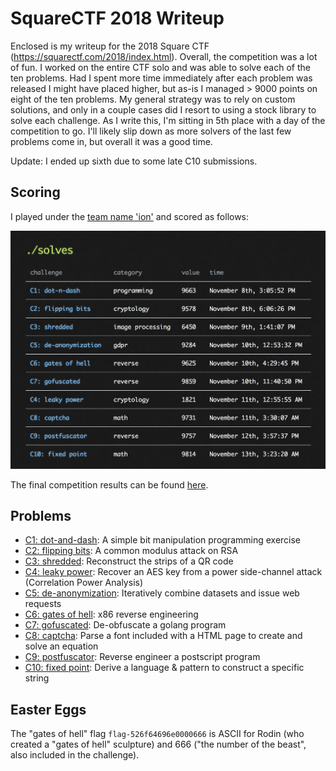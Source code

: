 # SquareCTF 2018 Writeup

Enclosed is my writeup for the 2018 Square CTF (https://squarectf.com/2018/index.html). Overall, the competition was a lot of fun. I worked on the entire CTF solo and was able to solve each of the ten problems. Had I spent more time immediately after each problem was released I might have placed higher, but as-is I managed > 9000 points on eight of the ten problems. My general strategy was to rely on custom solutions, and only in a couple cases did I resort to using a stock library to solve each challenge. As I write this, I'm sitting in 5th place with a day of the competition to go. I'll likely slip down as more solvers of the last few problems come in, but overall it was a good time.

Update: I ended up sixth due to some late C10 submissions.

## Scoring

I played under the [team name 'ion'](https://2018.squarectf.com/team/807) and scored as follows:

![SquareCTF Team 'ion'](./images/ion_solves.png)

The final competition results can be found [here](https://squarectf.com/2018/results.html).

## Problems

- [C1: dot-and-dash](./C1.md): A simple bit manipulation programming exercise
- [C2: flipping bits](./C2.md): A common modulus attack on RSA
- [C3: shredded](./C3.md): Reconstruct the strips of a QR code
- [C4: leaky power](./C4.md): Recover an AES key from a power side-channel attack (Correlation Power Analysis)
- [C5: de-anonymization](./C5.md): Iteratively combine datasets and issue web requests
- [C6: gates of hell](./C6.md): x86 reverse engineering
- [C7: gofuscated](./C7.md): De-obfuscate a golang program
- [C8: captcha](./C8.md): Parse a font included with a HTML page to create and solve an equation
- [C9: postfuscator](./C9.md): Reverse engineer a postscript program
- [C10: fixed point](./C10.md): Derive a language & pattern to construct a specific string

## Easter Eggs

The "gates of hell" flag `flag-526f64696e0000666` is ASCII for Rodin (who created a "gates of hell" sculpture) and 666 ("the number of the beast", also included in the challenge).

